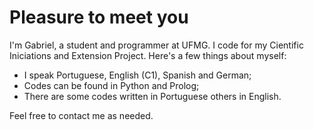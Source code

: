 # Pleasure to meet you

I'm Gabriel, a student and programmer at UFMG. I code for my Cientific Iniciations and Extension Project. Here's a few things about myself:

* I speak Portuguese, English (C1), Spanish and German;
* Codes can be found in Python and Prolog;
* There are some codes written in Portuguese others in English.

Feel free to contact me as needed.

<!--
**gabe-rbo/gabe-rbo** is a ✨ _special_ ✨ repository because its `README.md` (this file) appears on your GitHub profile.

Here are some ideas to get you started:

- 🔭 I’m currently working on ...
- 🌱 I’m currently learning ...
- 👯 I’m looking to collaborate on ...
- 🤔 I’m looking for help with ...
- 💬 Ask me about ...
- 📫 How to reach me: ...
- 😄 Pronouns: ...
- ⚡ Fun fact: ...
-->
